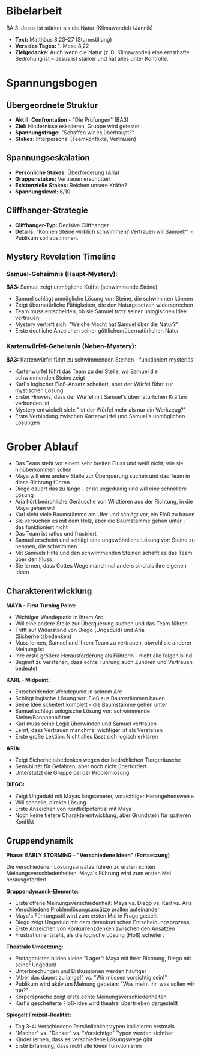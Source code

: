 # Bibelarbeit
BA 3: Jesus ist stärker als die Natur (Klimawandel) (Jannik)
- **Text:** Matthäus 8,23–27 (Sturmstillung)
- **Vers des Tages:** 1. Mose 8,22
- **Zielgedanke:** Auch wenn die Natur (z. B. Klimawandel) eine ernsthafte Bedrohung ist – Jesus ist stärker und hat alles unter Kontrolle.

# Spannungsbogen

## Übergeordnete Struktur
- **Akt II: Confrontation** - "Die Prüfungen" (BA3)
- **Ziel:** Hindernisse eskalieren, Gruppe wird getestet
- **Spannungsfrage:** "Schaffen wir es überhaupt?"
- **Stakes:** Interpersonal (Teamkonflikte, Vertrauen)

## Spannungseskalation
- **Persönliche Stakes:** Überforderung (Aria)
- **Gruppenstakes:** Vertrauen erschüttert
- **Existenzielle Stakes:** Reichen unsere Kräfte?
- **Spannungslevel:** 6/10

## Cliffhanger-Strategie
- **Cliffhanger-Typ:** Decisive Cliffhanger
- **Details:** "Können Steine wirklich schwimmen? Vertrauen wir Samuel?" - Publikum soll abstimmen.

## Mystery Revelation Timeline
### Samuel-Geheimnis (Haupt-Mystery):
**BA3:** Samuel zeigt unmögliche Kräfte (schwimmende Steine)
- Samuel schlägt unmögliche Lösung vor: Steine, die schwimmen können
- Zeigt übernatürliche Fähigkeiten, die den Naturgesetzen widersprechen
- Team muss entscheiden, ob sie Samuel trotz seiner unlogischen Idee vertrauen
- Mystery vertieft sich: "Welche Macht hat Samuel über die Natur?"
- Erste deutliche Anzeichen seiner göttlichen/übernatürlichen Natur

### Kartenwürfel-Geheimnis (Neben-Mystery):
**BA3:** Kartenwürfel führt zu schwimmenden Steinen - funktioniert mysteriös
- Kartenwürfel führt das Team zu der Stelle, wo Samuel die schwimmenden Steine zeigt
- Karl's logischer Floß-Ansatz scheitert, aber der Würfel führt zur mystischen Lösung
- Erster Hinweis, dass der Würfel mit Samuel's übernatürlichen Kräften verbunden ist
- Mystery entwickelt sich: "Ist der Würfel mehr als nur ein Werkzeug?"
- Erste Verbindung zwischen Kartenwürfel und Samuel's unmöglichen Lösungen


# Grober Ablauf

- Das Team steht vor einem sehr breiten Fluss und weiß nicht, wie sie hinüberkommen sollen
- Maya will eine andere Stelle zur Überquerung suchen und das Team in diese Richtung führen
- Diego dauert das zu lange - er ist ungeduldig und will eine schnellere Lösung
- Aria hört bedrohliche Geräusche von Wildtieren aus der Richtung, in die Maya gehen will
- Karl sieht viele Baumstämme am Ufer und schlägt vor, ein Floß zu bauen
- Sie versuchen es mit dem Holz, aber die Baumstämme gehen unter - das funktioniert nicht
- Das Team ist ratlos und frustriert
- Samuel erscheint und schlägt eine ungewöhnliche Lösung vor: Steine zu nehmen, die schwimmen
- Mit Samuels Hilfe und den schwimmenden Steinen schafft es das Team über den Fluss
- Sie lernen, dass Gottes Wege manchmal anders sind als ihre eigenen Ideen

## Charakterentwicklung

**MAYA - First Turning Point:**
- Wichtiger Wendepunkt in ihrem Arc
- Will eine andere Stelle zur Überquerung suchen und das Team führen
- Trifft auf Widerstand von Diego (Ungeduld) und Aria (Sicherheitsbedenken)
- Muss lernen, Samuel und ihrem Team zu vertrauen, obwohl sie anderer Meinung ist
- Ihre erste größere Herausforderung als Führerin - nicht alle folgen blind
- Beginnt zu verstehen, dass echte Führung auch Zuhören und Vertrauen bedeutet

**KARL - Midpoint:**
- Entscheidender Wendepunkt in seinem Arc
- Schlägt logische Lösung vor: Floß aus Baumstämmen bauen
- Seine Idee scheitert komplett - die Baumstämme gehen unter
- Samuel schlägt unlogische Lösung vor: schwimmende Steine/Bananenblätter
- Karl muss seine Logik überwinden und Samuel vertrauen
- Lernt, dass Vertrauen manchmal wichtiger ist als Verstehen
- Erste große Lektion: Nicht alles lässt sich logisch erklären

**ARIA:**
- Zeigt Sicherheitsbedenken wegen der bedrohlichen Tiergeräusche
- Sensibilität für Gefahren, aber noch nicht überfordert
- Unterstützt die Gruppe bei der Problemlösung

**DIEGO:**
- Zeigt Ungeduld mit Mayas langsamerer, vorsichtiger Herangehensweise
- Will schnelle, direkte Lösung
- Erste Anzeichen von Konfliktpotential mit Maya
- Noch keine tiefere Charakterentwicklung, aber Grundstein für späteren Konflikt

## Gruppendynamik

**Phase: EARLY STORMING - "Verschiedene Ideen" (Fortsetzung)**

Die verschiedenen Lösungsansätze führen zu ersten echten Meinungsverschiedenheiten. Maya's Führung wird zum ersten Mal herausgefordert.

**Gruppendynamik-Elemente:**
- Erste offene Meinungsverschiedenheit: Maya vs. Diego vs. Karl vs. Aria
- Verschiedene Problemlösungsansätze prallen aufeinander
- Maya's Führungsstil wird zum ersten Mal in Frage gestellt
- Diego zeigt Ungeduld mit dem demokratischen Entscheidungsprozess
- Erste Anzeichen von Konkurrenzdenken zwischen den Ansätzen
- Frustration entsteht, als die logische Lösung (Floß) scheitert

**Theatrale Umsetzung:**
- Protagonisten bilden kleine "Lager": Maya mit ihrer Richtung, Diego mit seiner Ungeduld
- Unterbrechungen und Diskussionen werden häufiger
- "Aber das dauert zu lange!" vs. "Wir müssen vorsichtig sein!"
- Publikum wird aktiv um Meinung gebeten: "Was meint ihr, was sollen wir tun?"
- Körpersprache zeigt erste echte Meinungsverschiedenheiten
- Karl's gescheiterte Floß-Idee wird theatral übertrieben dargestellt

**Spiegelt Freizeit-Realität:**
- Tag 3-4: Verschiedene Persönlichkeitstypen kollidieren erstmals
- "Macher" vs. "Denker" vs. "Vorsichtige" Typen werden sichtbar
- Kinder lernen, dass es verschiedene Lösungswege gibt
- Erste Erfahrung, dass nicht alle Ideen funktionieren
